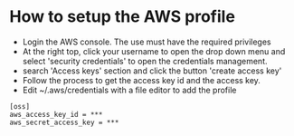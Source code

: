 # How to setup the AWS profile
- Login the AWS console. The use must have the required privileges
- At the right top, click your username to open the drop down menu and select 'security credentials' to open the credentials management.
- search 'Access keys' section and click the button 'create access key'
- Follow the process to get the access key id and the access key.
- Edit ~/.aws/credentials with a file editor to add the profile
```
[oss]
aws_access_key_id = ***
aws_secret_access_key = ***
```

